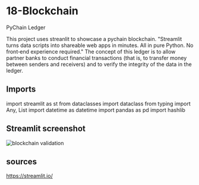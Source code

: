 # 18-Blockchain
PyChain Ledger

This project uses streanlit to showcase a pychain blockchain. "Streamlit turns data scripts into shareable web apps in minutes. All in pure Python. No front‑end experience required."
The concept of this ledger is to allow partner banks to conduct financial transactions (that is, to transfer money between senders and receivers) and to verify the integrity of the data in the ledger.


## Imports
import streamlit as st
from dataclasses import dataclass
from typing import Any, List
import datetime as datetime
import pandas as pd
import hashlib


## Streamlit screenshot
![blockchain validation](https://github.com/seane13/18-Blockchain/Streamlit "blockchain")


## sources
https://streamlit.io/